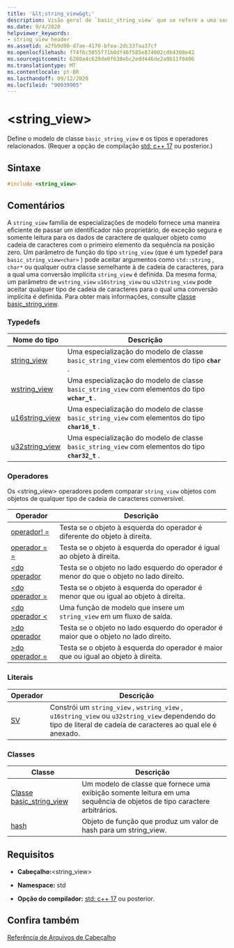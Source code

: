 ```yaml
---
title: '&lt;string_view&gt;'
description: Visão geral de `basic_string_view` que se refere a uma sequência contígua constante de objetos do tipo caractere.
ms.date: 9/4/2020
helpviewer_keywords:
- string_view header
ms.assetid: a2fb9d00-d7ae-4170-bfea-2dc337aa37cf
ms.openlocfilehash: f74f6c5855f71b0df46f585e874002cdb4308e42
ms.sourcegitcommit: 6280a4c629de0f638ebc2edd446de2a9b11f0406
ms.translationtype: MT
ms.contentlocale: pt-BR
ms.lasthandoff: 09/12/2020
ms.locfileid: "90039905"
---
```

# <a name="ltstring_viewgt"></a>&lt;string_view&gt;

Define o modelo de classe `basic_string_view` e os tipos e operadores relacionados. (Requer a opção de compilação [std: c++ 17](../build/reference/std-specify-language-standard-version.md) ou posterior.)

## <a name="syntax"></a>Sintaxe

```cpp
#include <string_view>
```

## <a name="remarks"></a>Comentários

A `string_view` família de especializações de modelo fornece uma maneira eficiente de passar um identificador não proprietário, de exceção segura e somente leitura para os dados de caractere de qualquer objeto como cadeia de caracteres com o primeiro elemento da sequência na posição zero. Um parâmetro de função do tipo `string_view` (que é um typedef para `basic_string_view<char>` ) pode aceitar argumentos como `std::string` , `char*` ou qualquer outra classe semelhante à de cadeia de caracteres, para a qual uma conversão implícita `string_view` é definida. Da mesma forma, um parâmetro de `wstring_view` `u16string_view` ou `u32string_view` pode aceitar qualquer tipo de cadeia de caracteres para o qual uma conversão implícita é definida. Para obter mais informações, consulte [classe basic_string_view](../standard-library/basic-string-view-class.md).

### <a name="typedefs"></a>Typedefs

|Nome do tipo|Descrição|
|-|-|
|[string_view](../standard-library/string-view-typedefs.md#string_view)|Uma especialização do modelo de classe `basic_string_view` com elementos do tipo **`char`** .|
|[wstring_view](../standard-library/string-view-typedefs.md#wstring_view)|Uma especialização do modelo de classe `basic_string_view` com elementos do tipo **`wchar_t`** .|
|[u16string_view](../standard-library/string-view-typedefs.md#u16string_view)|Uma especialização do modelo de classe `basic_string_view` com elementos do tipo **`char16_t`** .|
|[u32string_view](../standard-library/string-view-typedefs.md#u32string_view)|Uma especialização do modelo de classe `basic_string_view` com elementos do tipo **`char32_t`** .|

### <a name="operators"></a>Operadores

Os \<string_view> operadores podem comparar `string_view` objetos com objetos de qualquer tipo de cadeia de caracteres conversível.

|Operador|Descrição|
|-|-|
|[operador! =](../standard-library/string-view-operators.md#op_neq)|Testa se o objeto à esquerda do operador é diferente do objeto à direita.|
|[operador = =](../standard-library/string-view-operators.md#op_eq_eq)|Testa se o objeto à esquerda do operador é igual ao objeto à direita.|
|[<do operador ](../standard-library/string-view-operators.md#op_lt)|Testa se o objeto no lado esquerdo do operador é menor do que o objeto no lado direito.|
|[<do operador =](../standard-library/string-view-operators.md#op_lt_eq)|Testa se o objeto à esquerda do operador é menor que ou igual ao objeto à direita.|
|[<do operador \<](../standard-library/string-view-operators.md#op_lt_lt)|Uma função de modelo que insere um `string_view` em um fluxo de saída.|
|[>do operador ](../standard-library/string-view-operators.md#op_gt)|Testa se o objeto no lado esquerdo do operador é maior que o objeto no lado direito.|
|[>do operador =](../standard-library/string-view-operators.md#op_gt_eq)|Testa se o objeto à esquerda do operador é maior que ou igual ao objeto à direita.|

### <a name="literals"></a>Literais

|Operador|Descrição|
|-|-|
|[SV](../standard-library/string-view-operators.md#op_sv)|Constrói um `string_view` , `wstring_view` , `u16string_view` ou `u32string_view` dependendo do tipo de literal de cadeia de caracteres ao qual ele é anexado.|

### <a name="classes"></a>Classes

|Classe|Descrição|
|-|-|
|[Classe basic_string_view](../standard-library/basic-string-view-class.md)|Um modelo de classe que fornece uma exibição somente leitura em uma sequência de objetos de tipo caractere arbitrários.|
|[hash](string-view-hash.md)|Objeto de função que produz um valor de hash para um string_view.|

## <a name="requirements"></a>Requisitos

- **Cabeçalho:**\<string_view>

- **Namespace:** std

- **Opção do compilador:** [std: c++ 17](../build/reference/std-specify-language-standard-version.md) ou posterior.

## <a name="see-also"></a>Confira também

[Referência de Arquivos de Cabeçalho](../standard-library/cpp-standard-library-header-files.md)
